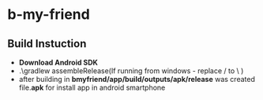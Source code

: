 # b-my-friend

## Build Instuction
- **Download Android SDK**
- .\gradlew assembleRelease(If running from windows - replace / to \ )
- after building in **bmyfriend/app/build/outputs/apk/release** was created file.**apk** for install app in android smartphone
